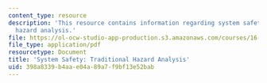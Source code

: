 ```yaml
---
content_type: resource
description: 'This resource contains information regarding system safety: Traditional
  hazard analysis.'
file: https://ol-ocw-studio-app-production.s3.amazonaws.com/courses/16-63j-system-safety-spring-2016/398a8339b4aae04a89a7f9bf13e52bab_MIT16_63JS16_LecNotes8.pdf
file_type: application/pdf
resourcetype: Document
title: 'System Safety: Traditional Hazard Analysis'
uid: 398a8339-b4aa-e04a-89a7-f9bf13e52bab
---
```

